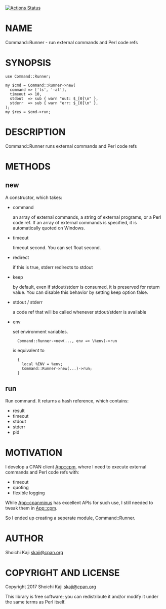 [![Actions Status](https://github.com/skaji/Command-Runner/actions/workflows/test.yml/badge.svg)](https://github.com/skaji/Command-Runner/actions)

# NAME

Command::Runner - run external commands and Perl code refs

# SYNOPSIS

    use Command::Runner;

    my $cmd = Command::Runner->new(
      command => ['ls', '-al'],
      timeout => 10,
      stdout  => sub { warn "out: $_[0]\n" },
      stderr  => sub { warn "err: $_[0]\n" },
    );
    my $res = $cmd->run;

# DESCRIPTION

Command::Runner runs external commands and Perl code refs

# METHODS

## new

A constructor, which takes:

- command

    an array of external commands, a string of external programs, or a Perl code ref.
    If an array of external commands is specified, it is automatically quoted on Windows.

- timeout

    timeout second. You can set float second.

- redirect

    if this is true, stderr redirects to stdout

- keep

    by default, even if stdout/stderr is consumed, it is preserved for return value.
    You can disable this behavior by setting keep option false.

- stdout / stderr

    a code ref that will be called whenever stdout/stderr is available

- env

    set environment variables.

        Command::Runner->new(..., env => \%env)->run

    is equivalent to

        {
          local %ENV = %env;
          Command::Runner->new(...)->run;
        }

## run

Run command. It returns a hash reference, which contains:

- result
- timeout
- stdout
- stderr
- pid

# MOTIVATION

I develop a CPAN client [App::cpm](https://metacpan.org/pod/App%3A%3Acpm), where I need to execute external commands and Perl code refs with:

- timeout
- quoting
- flexible logging

While [App::cpanminus](https://metacpan.org/pod/App%3A%3Acpanminus) has excellent APIs for such use, I still needed to tweak them in [App::cpm](https://metacpan.org/pod/App%3A%3Acpm).

So I ended up creating a seperate module, Command::Runner.

# AUTHOR

Shoichi Kaji <skaji@cpan.org>

# COPYRIGHT AND LICENSE

Copyright 2017 Shoichi Kaji <skaji@cpan.org>

This library is free software; you can redistribute it and/or modify
it under the same terms as Perl itself.
